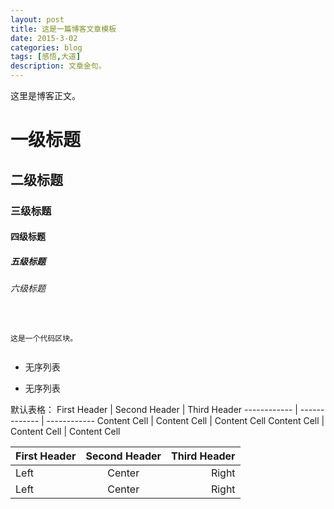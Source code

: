 ```yaml
---
layout: post
title: 这是一篇博客文章模板
date: 2015-3-02
categories: blog
tags: [感悟,大道]
description: 文章金句。
---
```


这里是博客正文。


# 一级标题
## 二级标题
### 三级标题
#### 四级标题
##### 五级标题
###### 六级标题


<pre><code>

这是一个代码区块。

</code></pre>

* 无序列表
- 无序列表


默认表格： 
First Header | Second Header | Third Header
------------ | ------------- | ------------
Content Cell | Content Cell  | Content Cell 
Content Cell | Content Cell  | Content Cell

First Header | Second Header | Third Header
:----------- | :-----------: | -----------: 
Left | Center | Right
Left | Center | Right
